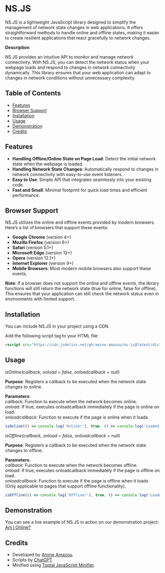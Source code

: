 <h1> NS.JS </h1>

NS.JS is a lightweight JavaScript library designed to simplify the management of network state changes in web applications. It offers straightforward methods to handle online and offline states, making it easier to create resilient applications that react gracefully to network changes.

**Description**

NS.JS provides an intuitive API to monitor and manage network connectivity. With NS.JS, you can detect the network status when your webpage loads and respond to changes in network connectivity dynamically. This library ensures that your web application can adapt to changes in network conditions without unnecessary complexity.

## Table of Contents
  
  - [Features](#features)
  - [Browser Support](#browser_support)
  - [Installation](#installation)
  - [Usage](#usage)
  - [Demonstration](#demonstration)
  - [Credits](#credits)

## Features

- **Handling Offline/Online State on Page Load**: Detect the initial network state when the webpage is loaded.
- **Handling Network State Changes**: Automatically respond to changes in network connectivity with easy-to-use event listeners.
- **Easy to Use**: Simple API that integrates seamlessly into your existing code.
- **Fast and Small**: Minimal footprint for quick load times and efficient performance.

## Browser Support

NS.JS utilizes the online and offline events provided by modern browsers. Here’s a list of browsers that support these events:

- **Google Chrome** (version 4+)
- **Mozilla Firefox** (version 6+)
- **Safari** (version 5.1+)
- **Microsoft Edge** (version 12+)
- **Opera** (version 12.1+)
- **Internet Explorer** (version 9+)
- **Mobile Browsers**: Most modern mobile browsers also support these events.

**Note**: If a browser does not support the online and offline events, the library functions will still return the network state (true for online, false for offline).
This ensures that your application can still check the network status even in environments with limited support.

## Installation
You can include NS.JS in your project using a CDN.

Add the following script tag to your HTML file:

```html
<script src="https://cdn.jsdelivr.net/gh/amine-amazou/ns-js@latest/dist/NS.min.js"></script>
```

## Usage

_isOnline(callback, onload = false, onloadcallback = null)_

**Purpose**: Registers a callback to be executed when the network state changes to online.

**Parameters**: <br>
_callback_: Function to execute when the network becomes online. <br>
_onload_: If true, executes onloadcallback immediately if the page is online on load. <br>
_onloadcallback_: Function to execute if the page is online when it loads. <br>

```javascript
isOnline(() => console.log('Online!'), true, () => console.log('Loaded and online!'));
```

_isOffline(callback, onload = false, onloadcallback = null)_

**Purpose**: Registers a callback to be executed when the network state changes to offline.

**Parameters**: <br>
_callback_: Function to execute when the network becomes offline. <br>
_onload_: If true, executes onloadcallback immediately if the page is offline on load. <br>
_onloadcallback_: Function to execute if the page is offline when it loads (Only applicable to pages that support offline functionality). <br>


```javascript
isOffline(() => console.log('Offline!'), true, () => console.log('Loaded and offline!'));
```

## Demonstration
You can see a live example of NS.JS in action on our demonstration project: [Am I Online?](https://am-i-online.vercel.app/)

## Credits

- Developed by [Amine Amazou](https://github.com/amine-amazou).
- Scripts by [ChatGPT](chatgpt.com).
- Minified using [Toptal JavaScript Minifier](https://www.toptal.com/developers/javascript-minifier).
